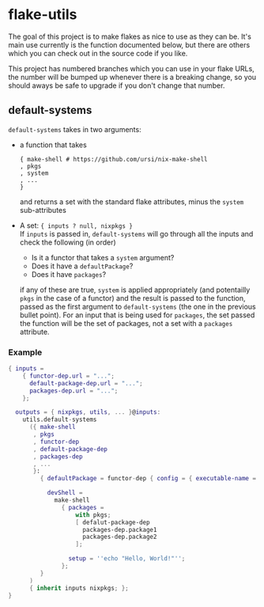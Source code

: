 # flake-utils

The goal of this project is to make flakes as nice to use as they can be. It's main use currently is the function documented below, but there are others which you can check out in the source code if you like.

This project has numbered branches which you can use in your flake URLs, the number will be bumped up whenever there is a breaking change, so you should aways be safe to upgrade if you don't change that number.

## default-systems

`default-systems` takes in two arguments:

- a function that takes

  ```
  { make-shell # https://github.com/ursi/nix-make-shell
  , pkgs
  , system
  , ...
  }
  ```

  and returns a set with the standard flake attributes, minus the `system` sub-attributes

- A set: `{ inputs ? null, nixpkgs }`\
  If `inputs` is passed in, `default-systems` will go through all the inputs and check the following (in order)
    - Is it a functor that takes a `system` argument?
    - Does it have a `defaultPackage`?
    - Does it have `packages`?

  if any of these are true, `system` is applied appropriately (and potentailly `pkgs` in the case of a functor) and the result is passed to the function, passed as the first argument to `default-systems` (the one in the previous bullet point). For an input that is being used for `packages`, the set passed the function will be the set of packages, not a set with a `packages` attribute.


### Example

```nix
{ inputs =
    { functor-dep.url = "...";
      default-package-dep.url = "...";
      packages-dep.url = "...";
    };

  outputs = { nixpkgs, utils, ... }@inputs:
    utils.default-systems
      ({ make-shell
       , pkgs
       , functor-dep
       , default-package-dep
       , packages-dep
       , ...
       }:
         { defaultPackage = functor-dep { config = { executable-name = "example"; }; };

           devShell =
             make-shell
               { packages =
                   with pkgs;
                   [ defalut-package-dep
                     packages-dep.package1
                     packages-dep.package2
                   ];

                 setup = ''echo "Hello, World!"'';
               };
         }
      )
      { inherit inputs nixpkgs; };
}
```
